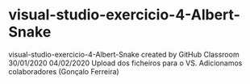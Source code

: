 # visual-studio-exercicio-4-Albert-Snake
visual-studio-exercicio-4-Albert-Snake created by GitHub Classroom
30/01/2020
04/02/2020
Upload dos ficheiros para o VS.
Adicionamos colaboradores (Gonçalo Ferreira)
